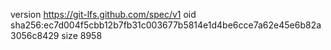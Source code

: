 version https://git-lfs.github.com/spec/v1
oid sha256:ec7d004f5cbb12b7fb31c003677b5814e1d4be6cce7a62e45e6b82a3056c8429
size 8958
